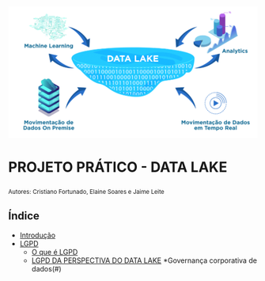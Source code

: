 

<p align="center">
  <img src="Data-Lake-1024x541.png" >
</p>

# PROJETO PRÁTICO - DATA LAKE
<sub>Autores: Cristiano Fortunado, Elaine Soares e Jaime Leite</sub>


## Índice

* [Introdução](#introdução)
* [LGPD](#)
  * [O que é LGPD](#)
  * [LGPD DA PERSPECTIVA DO DATA LAKE](#)
*Governança corporativa de dados(#)

